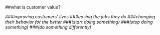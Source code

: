 <!-- .slide: data-background="resources/footer.svg" data-background-size="contain" data-background-position="bottom"  -->

##what is customer value?

###_improving customers' lives_ <!-- .element: class="fragment"; style="color:maroon" -->
###_easing the jobs they do_ <!-- .element: class="fragment"; style="color:maroon" -->
###_changing their behavior for the better_ <!-- .element: class="fragment"; style="color:#128bc1" -->
###_(start doing something)_ <!-- .element: class="fragment"; style="color:#128bc1" -->
###_(stop doing something)_ <!-- .element: class="fragment"; style="color:#128bc1" -->
###_(do something differently)_ <!-- .element: class="fragment"; style="color:#128bc1" -->

<br/>
<br/>
<br/>
<br/>
<br/>
<br/>
<br/>
<br/>
<br/>
<br/>
<br/>
<br/>
<br/>
<br/>
<br/>
<br/>
<br/>
<br/>
<br/>
<br/>
<br/>
<br/>
<br/>
<br/>
<br/>
<br/>
<br/>
<aside class="notes">
  <p>
  </p>
</aside>
